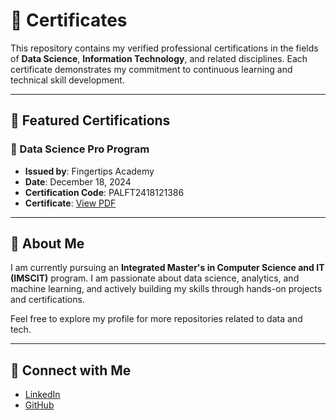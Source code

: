 # 📄 Certificates

This repository contains my verified professional certifications in the fields of **Data Science**, **Information Technology**, and related disciplines. Each certificate demonstrates my commitment to continuous learning and technical skill development.

---

## 🧠 Featured Certifications

### 🔹 Data Science Pro Program
- **Issued by**: Fingertips Academy  
- **Date**: December 18, 2024  
- **Certification Code**: PALFT2418121386  
- **Certificate**: [View PDF](https://github.com/Kavit-shadow/Certificates/raw/main/Data_Science_Pro_Certificate.pdf)

---

## 📌 About Me

I am currently pursuing an **Integrated Master's in Computer Science and IT (IMSCIT)** program. I am passionate about data science, analytics, and machine learning, and actively building my skills through hands-on projects and certifications.

Feel free to explore my profile for more repositories related to data and tech.

---

## 🔗 Connect with Me

- [LinkedIn](https://www.linkedin.com/in/kavit-patel-84597a26b?utm_source=share&utm_campaign=share_via&utm_content=profile&utm_medium=android_app)
- [GitHub](https://github.com/Kavit-shadow)
